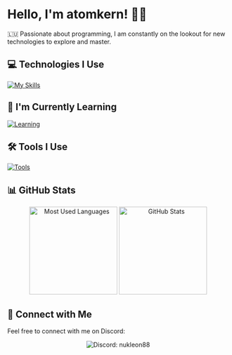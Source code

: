 # Hello, I'm atomkern! 👋🌟

🇱🇺 Passionate about programming, I am constantly on the lookout for new technologies to explore and master.

## 💻 Technologies I Use

[![My Skills](https://skillicons.dev/icons?i=html,scss,nodejs,ts,mongodb)](https://skillicons.dev)

## 🌱 I'm Currently Learning

[![Learning](https://skillicons.dev/icons?i=angular,cpp)](https://skillicons.dev)

## 🛠 Tools I Use

[![Tools](https://skillicons.dev/icons?i=linux,vscode,vim)](https://skillicons.dev)

## 📊 GitHub Stats

<div align="center">
  <img src="https://github-readme-stats.vercel.app/api/top-langs/?username=atom1488&theme=catppuccin_mocha&hide_border=true&layout=compact&count_private=true" alt="Most Used Languages" height="200" />
  <img src="https://github-readme-stats.vercel.app/api?username=atom1488&show_icons=true&theme=catppuccin_mocha&hide_border=true&count_private=true" alt="GitHub Stats" height="200" />
</div>

## 🚀 Connect with Me

Feel free to connect with me on Discord:

<p align="center">
  <img src="https://img.shields.io/badge/-nukleon88-5865F2?style=flat-square&logo=discord&logoColor=white" alt="Discord: nukleon88"/>
</p>

